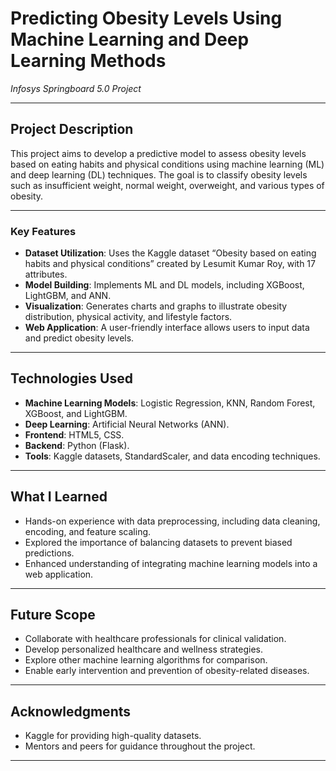 # **Predicting Obesity Levels Using Machine Learning and Deep Learning Methods**  
*Infosys Springboard 5.0 Project*  

---

## **Project Description**  
This project aims to develop a predictive model to assess obesity levels based on eating habits and physical conditions using machine learning (ML) and deep learning (DL) techniques. The goal is to classify obesity levels such as insufficient weight, normal weight, overweight, and various types of obesity.  

---

### **Key Features**  
- **Dataset Utilization**: Uses the Kaggle dataset “Obesity based on eating habits and physical conditions” created by Lesumit Kumar Roy, with 17 attributes.  
- **Model Building**: Implements ML and DL models, including XGBoost, LightGBM, and ANN.  
- **Visualization**: Generates charts and graphs to illustrate obesity distribution, physical activity, and lifestyle factors.  
- **Web Application**: A user-friendly interface allows users to input data and predict obesity levels.  

---

## **Technologies Used**  
- **Machine Learning Models**: Logistic Regression, KNN, Random Forest, XGBoost, and LightGBM.  
- **Deep Learning**: Artificial Neural Networks (ANN).  
- **Frontend**: HTML5, CSS.  
- **Backend**: Python (Flask).  
- **Tools**: Kaggle datasets, StandardScaler, and data encoding techniques.  

---

## **What I Learned**  
- Hands-on experience with data preprocessing, including data cleaning, encoding, and feature scaling.  
- Explored the importance of balancing datasets to prevent biased predictions.  
- Enhanced understanding of integrating machine learning models into a web application.  

---

## **Future Scope**  
- Collaborate with healthcare professionals for clinical validation.  
- Develop personalized healthcare and wellness strategies.  
- Explore other machine learning algorithms for comparison.  
- Enable early intervention and prevention of obesity-related diseases.  

---

## **Acknowledgments**  
- Kaggle for providing high-quality datasets.  
- Mentors and peers for guidance throughout the project.

---
